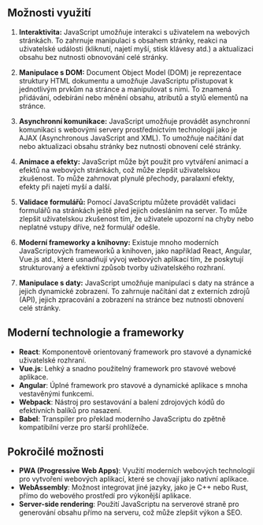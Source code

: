 ## Možnosti využití

1. **Interaktivita:** JavaScript umožňuje interakci s uživatelem na webových stránkách. To zahrnuje manipulaci s obsahem stránky, reakci na uživatelské události (kliknutí, najetí myší, stisk klávesy atd.) a aktualizaci obsahu bez nutnosti obnovování celé stránky.

2. **Manipulace s DOM:** Document Object Model (DOM) je reprezentace struktury HTML dokumentu a umožňuje JavaScriptu přistupovat k jednotlivým prvkům na stránce a manipulovat s nimi. To znamená přidávání, odebírání nebo měnění obsahu, atributů a stylů elementů na stránce.

3. **Asynchronní komunikace:** JavaScript umožňuje provádět asynchronní komunikaci s webovými servery prostřednictvím technologií jako je AJAX (Asynchronous JavaScript and XML). To umožňuje načítání dat nebo aktualizaci obsahu stránky bez nutnosti obnovení celé stránky.

4. **Animace a efekty:** JavaScript může být použit pro vytváření animací a efektů na webových stránkách, což může zlepšit uživatelskou zkušenost. To může zahrnovat plynulé přechody, paralaxní efekty, efekty při najetí myší a další.

5. **Validace formulářů:** Pomocí JavaScriptu můžete provádět validaci formulářů na stránkách ještě před jejich odesláním na server. To může zlepšit uživatelskou zkušenost tím, že uživatele upozorní na chyby nebo neplatné vstupy dříve, než formulář odešle.

6. **Moderní frameworky a knihovny:** Existuje mnoho moderních JavaScriptových frameworků a knihoven, jako například React, Angular, Vue.js atd., které usnadňují vývoj webových aplikací tím, že poskytují strukturovaný a efektivní způsob tvorby uživatelského rozhraní.

7. **Manipulace s daty:** JavaScript umožňuje manipulaci s daty na stránce a jejich dynamické zobrazení. To zahrnuje načítání dat z externích zdrojů (API), jejich zpracování a zobrazení na stránce bez nutnosti obnovení celé stránky.

## Moderní technologie a frameworky

- **React**: Komponentově orientovaný framework pro stavové a dynamické uživatelské rozhraní.
- **Vue.js**: Lehký a snadno použitelný framework pro stavové webové aplikace.
- **Angular**: Úplné framework pro stavové a dynamické aplikace s mnoha vestavěnými funkcemi.
- **Webpack**: Nástroj pro sestavování a balení zdrojových kódů do efektivních balíků pro nasazení.
- **Babel**: Transpiler pro překlad moderního JavaScriptu do zpětně kompatibilní verze pro starší prohlížeče.

## Pokročilé možnosti

- **PWA (Progressive Web Apps)**: Využití moderních webových technologií pro vytvoření webových aplikací, které se chovají jako nativní aplikace.
- **WebAssembly**: Možnost integrovat jiné jazyky, jako je C++ nebo Rust, přímo do webového prostředí pro výkonější aplikace.
- **Server-side rendering**: Použití JavaScriptu na serverové straně pro generování obsahu přímo na serveru, což může zlepšit výkon a SEO.